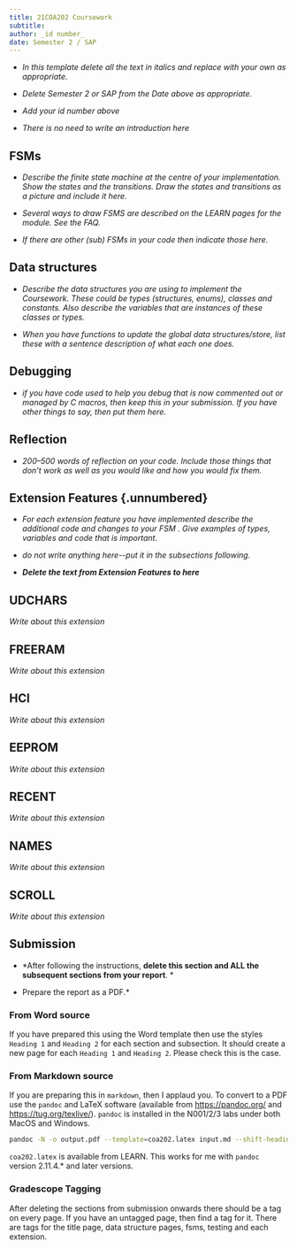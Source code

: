 ```yaml
---
title: 21COA202 Coursework
subtitle: 
author: _id number_ 
date: Semester 2 / SAP
---
```


* *In this template delete all the text in italics and replace with your
  own as appropriate.*

* *Delete Semester 2 or SAP from the Date above as appropriate.*

* *Add your id number above*

* *There is no need to write an introduction here*

## FSMs

* *Describe the finite state machine at the centre of your
  implementation.  Show the states and the transitions.  Draw
  the states and transitions as a picture and include it here.*

* *Several ways to draw FSMS are described on the LEARN pages for the
  module.  See the FAQ.*

* *If there are other (sub) FSMs in your code then indicate those here.*

## Data structures

* *Describe the data structures you are using to implement the
  Coursework.  These could be types (structures, enums), classes and
  constants.  Also describe the variables that are instances of these
  classes or types.*

* *When you have functions to update the global data structures/store,
  list these with a sentence description of what each one does.*

## Debugging

* *if you have code used to help you debug that is now commented out or
  managed by C macros, then keep this in your submission.  If you have
  other things to say, then put them here.*

## Reflection

* *200–500 words of reflection on your code.  Include those things that
  don’t work as well as you would like and how you would fix them.*

## Extension Features {.unnumbered}

* *For each extension feature you have implemented describe the
  additional code and changes to your FSM .  Give examples of types,
  variables and code that is important.*

* *do not write anything here--put it in the subsections following.*  

* ***Delete the text from Extension Features to here***

## UDCHARS

*Write about this extension*

## FREERAM

*Write about this extension*

## HCI

*Write about this extension*

## EEPROM

*Write about this extension*

## RECENT

*Write about this extension*

## NAMES

*Write about this extension*

## SCROLL

*Write about this extension*

## Submission

* *After following the instructions, **delete this section and ALL the subsequent sections from your report**. *

* Prepare the report as a PDF.*

### From Word source

If you have prepared this using the Word template then use the styles `Heading 1` and `Heading 2` for each section and subsection.  It should create a new page for each `Heading 1` and `Heading 2`.  Please check this is the case.

### From Markdown source

If you are preparing this in `markdown`, then I applaud you.  To convert to a PDF use the `pandoc` and LaTeX software (available from <https://pandoc.org/> and <https://tug.org/texlive/>).  `pandoc` is installed in the N001/2/3 labs under both MacOS and Windows.
 
~~~bash
pandoc -N -o output.pdf --template=coa202.latex input.md --shift-heading-level-by=-1
~~~

`coa202.latex` is available from LEARN.  This works for me with `pandoc` version 2.11.4.* and later versions.

### Gradescope Tagging

After deleting the sections from submission onwards there should be a tag on every page.  If you have an untagged page, then find a tag for it.  There are tags for the title page, data structure pages, fsms, testing and each extension.